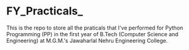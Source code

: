 # FY_Practicals_

This is the repo to store all the praticals that I've performed for Python Programming (PP) in the first year of B.Tech (Computer Science and Engineering) at M.G.M.'s Jawaharlal Nehru Engineering College.
